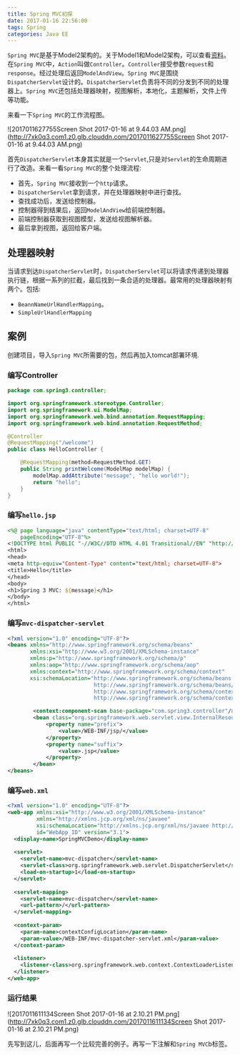 ```yaml
---
title: Spring MVC初探
date: 2017-01-16 22:56:00
tags: Spring
categories: Java EE
---
```


`Spring MVC`是基于Model2架构的。关于Model1和Model2架构，可以查看[资料](http://www.javatpoint.com/model-1-and-model-2-mvc-architecture)。在`Spring MVC`中，`Action`叫做`Controller`。`Controller`接受参数`request`和`response`。经过处理后返回`ModelAndView`。`Spring MVC`是围绕`DispatcherServlet`设计的。`DispatcherServlet`负责将不同的分发到不同的处理器上。`Spring MVC`还包括处理器映射，视图解析，本地化，主题解析，文件上传等功能。<!--more-->

来看一下`Spring MVC`的工作流程图。

![2017011627755Screen Shot 2017-01-16 at 9.44.03 AM.png](http://7xk0q3.com1.z0.glb.clouddn.com/2017011627755Screen Shot 2017-01-16 at 9.44.03 AM.png)

首先`DispatcherServlet`本身其实就是一个`Servlet`,只是对`Servlet`的生命周期进行了改造。来看一看`Spring MVC`的整个处理流程:

- 首先，`Spring MVC`接收到一个`http`请求。
- `DispatcherServlet`拿到请求，并在处理器映射中进行查找。
- 查找成功后，发送给控制器。
- 控制器得到结果后，返回`ModelAndView`给前端控制器。
- 前端控制器获取到视图模型，发送给视图解析器。
- 最后拿到视图，返回给客户端。

## 处理器映射

当请求到达`DispatcherServlet`时，`DispatcherServlet`可以将请求传递到处理器执行链，根据一系列的拦截，最后找到一条合适的处理器。最常用的处理器映射有两个。包括:

- `BeannNameUrlHandlerMapping`。
- `SimpleUrlHandlerMapping`

## 案例

创建项目，导入`Spring MVC`所需要的包，然后再加入tomcat部署环境.

### 编写Controller

```Java
package com.spring3.controller;

import org.springframework.stereotype.Controller;
import org.springframework.ui.ModelMap;
import org.springframework.web.bind.annotation.RequestMapping;
import org.springframework.web.bind.annotation.RequestMethod;

@Controller
@RequestMapping("/welcome")
public class HelloController {

	@RequestMapping(method=RequestMethod.GET)
	public String printWelcome(ModelMap modelMap) {
		modelMap.addAttribute("message", "hello world!");
		return "hello";
	}
}
```

### 编写`hello.jsp`

```jsp
<%@ page language="java" contentType="text/html; charset=UTF-8"
    pageEncoding="UTF-8"%>
<!DOCTYPE html PUBLIC "-//W3C//DTD HTML 4.01 Transitional//EN" "http://www.w3.org/TR/html4/loose.dtd">
<html>
<head>
<meta http-equiv="Content-Type" content="text/html; charset=UTF-8">
<title>Hello</title>
</head>
<body>
<h1>Spring 3 MVC: ${message}</h1>
</body>
</html>
```

### 编写`mvc-dispatcher-servlet`

```xml
<?xml version="1.0" encoding="UTF-8"?>
<beans xmlns="http://www.springframework.org/schema/beans"
       xmlns:xsi="http://www.w3.org/2001/XMLSchema-instance"
       xmlns:p="http://www.springframework.org/schema/p"
       xmlns:aop="http://www.springframework.org/schema/aop"
       xmlns:context="http://www.springframework.org/schema/context"
       xsi:schemaLocation="http://www.springframework.org/schema/beans 
       					   http://www.springframework.org/schema/beans/spring-beans.xsd
       					   http://www.springframework.org/schema/context
       					   http://www.springframework.org/schema/context/spring-context-3.0.xsd">

		<context:component-scan base-package="com.spring3.controller"/>
		<bean class="org.springframework.web.servlet.view.InternalResourceViewResolver">
			<property name="prefix">
				<value>/WEB-INF/jsp/</value>
			</property>
			<property name="suffix">
				<value>.jsp</value>
			</property>
		</bean>
</beans>
```

### 编写`web.xml`

```xml
<?xml version="1.0" encoding="UTF-8"?>
<web-app xmlns:xsi="http://www.w3.org/2001/XMLSchema-instance" 
		 xmlns="http://xmlns.jcp.org/xml/ns/javaee" 
		 xsi:schemaLocation="http://xmlns.jcp.org/xml/ns/javaee http://xmlns.jcp.org/xml/ns/javaee/web-app_3_1.xsd" 
		 id="WebApp_ID" version="3.1">
  <display-name>SpringMVCDemo</display-name>
  
  <servlet>
    <servlet-name>mvc-dispatcher</servlet-name>
    <servlet-class>org.springframework.web.servlet.DispatcherServlet</servlet-class>
    <load-on-startup>1</load-on-startup>
  </servlet>
  
  <servlet-mapping>
  	<servlet-name>mvc-dispatcher</servlet-name>
  	<url-pattern>/</url-pattern>
  </servlet-mapping>
  
  <context-param>
  	<param-name>contextConfigLocation</param-name>
  	<param-value>/WEB-INF/mvc-dispatcher-servlet.xml</param-value>
  </context-param>
  
  <listener>
  	<listener-class>org.springframework.web.context.ContextLoaderListener</listener-class>
  </listener>
</web-app>
```

### 运行结果

![2017011611134Screen Shot 2017-01-16 at 2.10.21 PM.png](http://7xk0q3.com1.z0.glb.clouddn.com/2017011611134Screen Shot 2017-01-16 at 2.10.21 PM.png)

先写到这儿，后面再写一个比较完善的例子。再写一下注解和`Spring MVC`b标签。